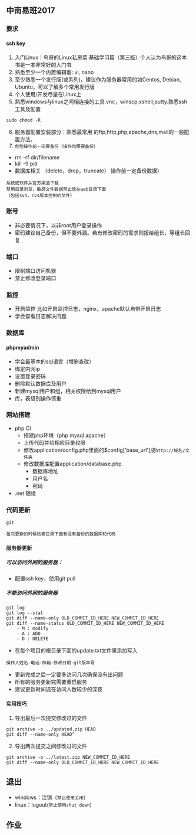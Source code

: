 ## 中南易班2017

### 要求
#### ssh key
1.  入门Linux：鸟哥的Linux私房菜.基础学习篇（第三版）个人认为鸟哥的这本书是一本非常好的入门书
2.  熟悉至少一个内置编辑器: vi, nano
3.  至少熟悉一个发行版(或系列)，建议作为服务器常用的如Centos, Debian, Ubuntu，可以了解多个常用发行版
4.  个人使用/开发尽量在Linux上
5.  熟悉windows与linux之间相连接的工具.vnc，winscp,xshell,putty.熟悉ssh工具及配置
```
sudo chmod -R
```
6.  服务器配置安装部分：熟悉最常用 的ftp,http,php,apache,dns,mail的一般配置方法。
7.  `危险操作前一定要备份（操作均需要备份）`
- rm -rf dir/filename  
-   kill -9 pid   
- 数据库相关 （delete，drop，truncate） 操作前一定备份数据）
```
系统或软件从官方渠道下载
禁用目录浏览，敏感文件数据禁止放在web目录下面
（包括svn，cvs版本控制的文件）
```

### 账号

-  非必要情况下，以非root用户登录操作
- 密码建议自己备份，但不要外漏。若有修改密码的需求则报给组长，等组长回复
### 端口
- 限制端口访问机器
- 禁止修改登录端口
### 监控
- 开启监控 比如开启监控日志，nginx，apache默认自带开启日志
- 学会查看日志解决问题
### 数据库
#### phpmyadmin
+ 学会最基本的sql语言（增删查改）
+ 绑定内网ip
+ 设置登录密码
+ 删除默认数据库及用户
+ 新建mysql用户和组，相关权限给到mysql用户
+ 库，表级别操作慎重
### 网站搭建
- php CI
    - 搭建php环境（php mysql apache）
    - 上传代码并给相应目录权限
    - 修改application/config.php里面的$config['base_url']成`http://域名/文件夹`
    - 修改数据库配置application/database.php
      - 数据库地址
      - 用户名
      - 密码
- .net 随缘
### 代码更新
```
git
```
`每次更新的时候检查目录下面有没有备份的数据库和代码`
#### 服务器更新
##### 可以访问外网的服务器：
  - 配置ssh key，使用git pull
##### 不能访问外网的服务器
```
git log
git log --stat
git diff --name-only OLD_COMMIT_ID_HERE NEW_COMMIT_ID_HERE
git diff --name-status OLD_COMMIT_ID_HERE NEW_COMMIT_ID_HERE
    - M : modify
    - A : ADD
    - D : DELETE
```
- 在每个项目的根目录下面的update.txt文件里添加写入
```
操作人姓名-电话-邮箱-修改日期-git版本号
```
- 更新完成之后一定要多访问几次确保没有出问题
- 所有的服务更新完需要重启服务
- 建议更新时间选在访问人数较少的深夜
#### 实用技巧
1. 导出最后一次提交修改过的文件

```
git archive -o ../updated.zip HEAD
git diff --name-only HEAD^
```
2. 导出两次提交之间修改过的文件
```
git archive -o ../latest.zip NEW_COMMIT_ID_HERE
git diff --name-only OLD_COMMIT_ID_HERE NEW_COMMIT_ID_HERE
```
## 退出
- windows：注销（`禁止使用关闭`）
- linux：logout(`禁止使用shut down`)
## 作业
